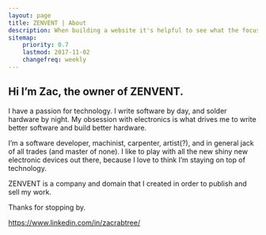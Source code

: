 ```yaml
---
layout: page
title: ZENVENT | About
description: When building a website it's helpful to see what the focus of your site is. This page is an example of how to show a website's focus.
sitemap:
    priority: 0.7
    lastmod: 2017-11-02
    changefreq: weekly
---
```

## Hi I’m Zac, the owner of ZENVENT.

I have a passion for technology. I write software by day, and solder hardware by night. My obsession with electronics is what drives me to write better software and build better hardware.

I’m a software developer, machinist, carpenter, artist(?), and in general jack of all trades (and master of none). I like to play with all the new shiny new electronic devices out there, because I love to think I’m staying on top of technology.

ZENVENT is a company and domain that I created in order to publish and sell my work.

Thanks for stopping by.

https://www.linkedin.com/in/zacrabtree/